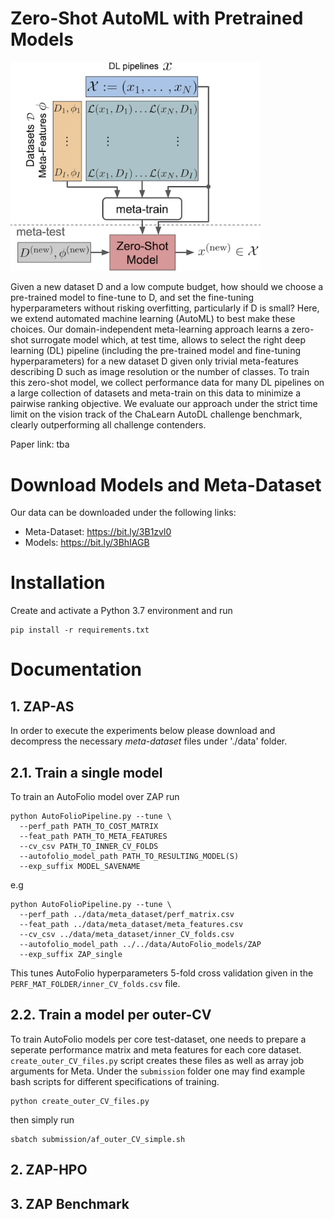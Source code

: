 # Zero-Shot AutoML with Pretrained Models
<img src="https://raw.githubusercontent.com/automl/zero-shot-automl-with-pretrained-models/master/overview.png" width="400"/>

Given a new dataset D and a low compute budget, how should we choose a pre-trained model to fine-tune to D, and set the fine-tuning hyperparameters without risking overfitting, particularly if D is small? Here, we extend automated machine learning (AutoML) to best make these choices. Our domain-independent meta-learning approach learns a zero-shot surrogate model which, at test time, allows to select the right deep learning (DL) pipeline (including the pre-trained model and fine-tuning hyperparameters) for a new dataset D given only trivial meta-features describing D such as image resolution or the number of classes. To train this zero-shot model, we collect performance data for many DL pipelines on a large collection of datasets and meta-train on this data to minimize a pairwise ranking objective. We evaluate our approach under the strict time limit on the vision track of the ChaLearn AutoDL challenge benchmark, clearly outperforming all challenge contenders.

Paper link: tba

# Download Models and Meta-Dataset
Our data can be downloaded under the following links:
* Meta-Dataset: https://bit.ly/3B1zvl0
* Models: https://bit.ly/3BhIAGB

# Installation

Create and activate a Python 3.7 environment and run

```
pip install -r requirements.txt
```

# Documentation

## 1. ZAP-AS

In order to execute the experiments below please download and decompress the necessary *meta-dataset* files under './data' folder. 

## 2.1. Train a single model

To train an AutoFolio model over ZAP run

```
python AutoFolioPipeline.py --tune \
  --perf_path PATH_TO_COST_MATRIX
  --feat_path PATH_TO_META_FEATURES
  --cv_csv PATH_TO_INNER_CV_FOLDS
  --autofolio_model_path PATH_TO_RESULTING_MODEL(S)
  --exp_suffix MODEL_SAVENAME
```

e.g

```
python AutoFolioPipeline.py --tune \
  --perf_path ../data/meta_dataset/perf_matrix.csv 
  --feat_path ../data/meta_dataset/meta_features.csv
  --cv_csv ../data/meta_dataset/inner_CV_folds.csv
  --autofolio_model_path ../../data/AutoFolio_models/ZAP
  --exp_suffix ZAP_single
```

This tunes AutoFolio hyperparameters 5-fold cross validation given in the `PERF_MAT_FOLDER/inner_CV_folds.csv` file.

## 2.2. Train a model per outer-CV

To train AutoFolio models per core test-dataset, one needs to prepare a seperate performance matrix and meta features for each core dataset. `create_outer_CV_files.py` script creates these files as well as array job arguments for Meta. Under the `submission` folder one may find example bash scripts for different specifications of training.

```
python create_outer_CV_files.py
```

then simply run

```
sbatch submission/af_outer_CV_simple.sh
```

## 2. ZAP-HPO

## 3. ZAP Benchmark
